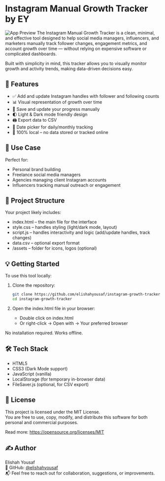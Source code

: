 
# Instagram Manual Growth Tracker by EY
![App Preview](assets/screenshot.png)
The Instagram Manual Growth Tracker is a clean, minimal, and effective tool designed to help social media managers, influencers, and marketers manually track follower changes, engagement metrics, and account growth over time — without relying on expensive software or complicated dashboards.

Built with simplicity in mind, this tracker allows you to visually monitor growth and activity trends, making data-driven decisions easy.

## 🚀 Features

- ✅ Add and update Instagram handles with follower and following counts
- 📊 Visual representation of growth over time
- 💾 Save and update your progress manually
- 🌓 Light & Dark mode friendly design
- 🖨️ Export data to CSV
- 📅 Date picker for daily/monthly tracking
- 🔐 100% local – no data stored or tracked online

## 📸 Use Case

Perfect for:

- Personal brand building
- Freelance social media managers
- Agencies managing client Instagram accounts
- Influencers tracking manual outreach or engagement

## 📁 Project Structure

Your project likely includes:

- index.html – the main file for the interface
- style.css – handles styling (light/dark mode, layout)
- script.js – handles interactivity and logic (add/update handles, track changes)
- data.csv – optional export format
- /assets – folder for icons, logos (optional)

## 💡 Getting Started

To use this tool locally:

1. Clone the repository:

   ```bash
   git clone https://github.com/elishahyousaf/instagram-growth-tracker.git
   cd instagram-growth-tracker
   ```

2. Open the index.html file in your browser:

   - Double click on index.html
   - Or right-click → Open with → Your preferred browser

No installation required. Works offline.

## 🛠️ Tech Stack

- HTML5
- CSS3 (Dark Mode support)
- JavaScript (vanilla)
- LocalStorage (for temporary in-browser data)
- FileSaver.js (optional, for CSV export)

## 📃 License

This project is licensed under the MIT License.  
You are free to use, copy, modify, and distribute this software for both personal and commercial purposes.

Read more: https://opensource.org/licenses/MIT

## ✍️ Author

Elishah Yousaf  
🔗 GitHub: [@elishahyousaf](https://github.com/elishahyousaf)  
📬 Feel free to reach out for collaboration, suggestions, or improvements.

